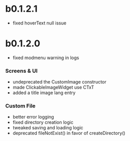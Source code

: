 # b0.1.2.1
* fixed hoverText null issue
# b0.1.2.0
* fixed modmenu warning in logs
### Screens & UI
* undeprecated the CustomImage constructor
* made ClickableImageWidget use CTxT
* added a title image lang entry
### Custom File
* better error logging
* fixed directory creation logic
* tweaked saving and loading logic
* deprecated fileNotExist() in favor of createDirectory()
